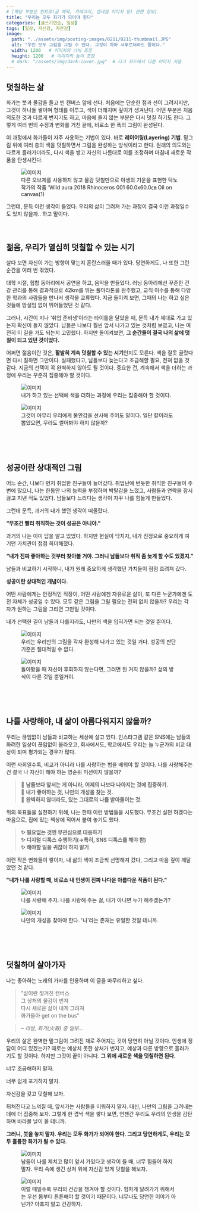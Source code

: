 ```yaml
---
# [해당 부분은 인트로(글 제목, 카테고리, 썸네일 이미지 등) 관련 정보]
title: "우리는 모두 화가가 되어야 한다"
categories: [글쓰기연습, 일상]
tags: [일상, 자신감, 자존감]
image:
  path: "../assets/img/posting-images/0211/0211-thumbnail.JPG"
  alt: "우린 모두 그림을 그릴 수 있다. 그것이 차마 서투르더라도 말이다."
  width: 1200   # 이미지의 너비 조정
  height: 1200   # 이미지의 높이 조정
  # dark: "/assets/img/dark-cover.jpg"  # 다크 모드에서 다른 이미지 사용
---
```


## **덧칠하는 삶**

화가는 붓과 물감을 들고 빈 캔버스 앞에 선다. 처음에는 단순한 점과 선이 그려지지만, 그것이 하나둘 쌓이며 형태를 이루고, 색이 더해지며 깊이가 생겨난다. 어떤 부분은 처음 의도한 것과 다르게 번지기도 하고, 마음에 들지 않는 부분은 다시 덧칠 하기도 한다. 그렇게 여러 번의 수정과 변화를 거친 끝에, 비로소 한 폭의 그림이 완성된다.

이 과정에서 화가들이 자주 사용하는 기법이 있다. 바로 **레이어링(Layering) 기법**. 밑그림 위에 여러 층의 색을 덧칠하면서 그림을 완성하는 방식이라고 한다. 원래의 의도와는 다르게 흘러가더라도, 다시 색을 쌓고 자신의 나름대로 이를 조정하며 마침내 새로운 작품을 탄생시킨다.

<figure>
  <img src="../assets/img/posting-images/0211/0211_img1.jpg" alt="이미지">
  <figcaption>다른 오브제를 사용하지 않고 물감 덧칠만으로 야생의 기운을 표현한 탁노 작가의 작품 ‘Wild aura 2018 Rhinoceros 001 60.0x60.0㎝ Oil on canvas(1)</figcaption>
</figure>

그런데, 문득 이런 생각이 들었다. 우리의 삶이 그려져 가는 과정이 결국 이런 과정일수도 있지 않을까.. 하고 말이다.
<br><br><br>

## **젊음, 우리가 열심히 덧칠할 수 있는 시기**

살다 보면 자신이 가는 방향이 맞는지 혼란스러울 때가 있다. 당연하게도, 나 또한 그런 순간을 여러 번 겪었다.

대학 시절, 힙합 동아리에서 공연을 하고, 음악을 만들었다. 러닝 동아리에선 꾸준한 건강 관리를 통해 결과적으로 42km를 뛰는 풀마라톤을 완주했고, 교직 이수를 통해 다양한 학과의 사람들을 만나서 생각을 교류했다. 지금 돌이켜 보면, 그때의 나는 하고 싶은 것들에 망설임 없이 뛰어들었던 것 같다.

그러나, 시간이 지나 ‘취업 준비생’이라는 타이틀을 달았을 때, 문득 내가 제대로 가고 있는지 확신이 들지 않았다. 남들은 나보다 훨씬 앞서 나가고 있는 것처럼 보였고, 나는 여전히 이 길을 가도 되는지 고민했다. 하지만 돌이켜보면, **그 순간들이 결국 나의 삶에 덧칠이 되고 있던 것이었다.**

어쩌면 젊음이란 것은, **활발히 계속 덧칠할 수 있는 시기**인지도 모른다. 색을 잘못 골랐다면 다시 칠하면 그만이다. 실패했다고, 남들보다 늦는다고 조급해할 필요, 전혀 없을 것 같다. 지금의 선택이 꼭 완벽하지 않아도 될 것이다. 중요한 건, 계속해서 색을 더하는 과정에 우리는 꾸준히 집중해야 할 것이다.

<div class="image-container">
  <figure>
    <img src="../assets/img/posting-images/0211/0211_img2.JPG" alt="이미지">
    <figcaption>내가 하고 있는 선택에 색을 더하는 과정에 우리는 집중해야 할 것이다.</figcaption>
  </figure>
  <figure>
    <img src="../assets/img/posting-images/0211/0211_img3.JPG" alt="이미지">
    <figcaption>그것이 아무리 우리에게 불안감을 선사해 주어도 말이다. 일단 칼이라도 뽑았으면, 무라도 썰어봐야 하지 않을까?</figcaption>
  </figure>
</div>

<br><br><br>

## **성공이란 상대적인 그림**

어느 순간, 나보다 먼저 취업한 친구들이 늘어갔다. 취업난에 번듯한 취직한 친구들이 주변에 많으니, 나는 한동안 나의 능력을 부정하며 박탈감을 느꼈고, 사람들과 연락을 잠시 끊고 지낸 적도 있었다. 남들보다 느리다는 생각이 자꾸 나를 힘들게 만들었다.

그런데 문득, 과거의 내가 했던 생각이 떠올랐다.

**“무조건 빨리 취직하는 것이 성공은 아니야.”**

과거의 나는 이미 답을 알고 있었다. 하지만 현실이 닥치자, 내가 진정으로 중요하게 여기던 가치관이 점점 희미해졌다.

**“내가 진짜 좋아하는 것부터 찾아볼 거야. 그러니 남들보다 취직 좀 늦게 할 수도 있겠지.”**

남들과 비교하기 시작하니, 내가 원래 중요하게 생각했던 가치들이 점점 흐려져 갔다.

**성공이란 상대적인 개념이다.**

어떤 사람에게는 안정적인 직장이, 어떤 사람에겐 자유로운 삶이, 또 다른 누군가에겐 도전 자체가 성공일 수 있다. 모두 같은 그림을 그릴 필요는 전혀 없지 않을까? 우리는 각자가 원하는 그림을 그리면 그만일 것이다.

내가 선택한 길이 남들과 다를지라도, 나만의 색을 입혀가면 되는 것일 뿐이다.

<div class="image-container">
  <figure>
    <img src="../assets/img/posting-images/0211/0211_img4.jpeg" alt="이미지">
    <figcaption>우리는 우리만의 그림을 각자 완성해 나가고 있는 것일 거다. 성공의 판단 기준은 절대적일 수 없다.</figcaption>
  </figure>
  <figure>
    <img src="../assets/img/posting-images/0211/0211_img5.JPG" alt="이미지">
    <figcaption>돌아봤을 때 자신이 후회하지 않는다면, 그러면 된 거지 않을까? 삶의 방식이 다른 것일 뿐일거야.</figcaption>
  </figure>
</div>
<br><br><br>

## **나를 사랑해야, 내 삶이 아름다워지지 않을까?**

우리는 끊임없이 남들과 비교하는 세상에 살고 있다. 인스타그램 같은 SNS에는 남들의 화려한 일상이 끊임없이 올라오고, 회사에서도, 학교에서도 우리는 늘 누군가의 비교 대상이 되며 평가되는 경우가 많다.

이런 사회일수록, 비교가 아니라 나를 사랑하는 법을 배워야 할 것이다. 나를 사랑해주는 건 결국 나 자신이 해야 하는 영순위 미션이지 않을까?

> 📌 **남들보다 앞서는 게 아니라, 어제의 나보다 나아지는 것에 집중하기.**<br>
> 📌 **내가 좋아하는 것, 나만의 개성을 찾는 것.** <br>
> 📌 **완벽하지 않더라도, 있는 그대로의 나를 받아들이는 것.**

위의 목표들을 실천하기 위해, 나는 한때 이런 방법들을 시도했다. 무조건 실천 하겠다는 마음으로, 집에 있는 책상에 적어서 붙여 놓기도 했다.

> **✨ 필요없는 것엔 무관심으로 대응하기**<br>
> **✨ 디지털 디톡스 수행하기(→특히, SNS 디톡스를 해야 함)**<br>
> **✨ 해야할 일을 귀찮아 하지 말기**

이런 작은 변화들이 쌓이자, 내 삶의 색이 조금씩 선명해져 갔다, 그리고 마음 깊이 깨달았던 것 같다.

**"내가 나를 사랑할 때, 비로소 내 인생이 진짜 나다운 아름다운 작품이 된다."**

<div class="image-container">
  <figure>
    <img src="../assets/img/posting-images/0211/0211_img6.JPG" alt="이미지">
    <figcaption>나를 사랑해 주자. 나를 사랑해 주는 걸, 내가 아니면 누가 해주겠는가?</figcaption>
  </figure>
  <figure>
    <img src="../assets/img/posting-images/0211/0211_img7.JPG" alt="이미지">
    <figcaption>나만의 개성을 찾아야 한다. '나'라는 존재는 유일한 것일 테니까.</figcaption>
  </figure>
</div>
<br><br><br>

## **덧칠하며 살아가자**

나는 좋아하는 노래의 가사를 인용하며 이 글을 마무리하고 싶다.

>"삶이란 찢겨진 캔버스 <br>
>그 상처의 물감이 번져 <br>
>다시 새로운 삶이 내게 그려져 <br>
>화가들아 get on the bus" 

> – *리쌍, 화가(火哥) 중 일부...*

우리의 삶은 완벽한 밑그림이 그려진 채로 주어지는 것이 당연히 아닐 것이다. 인생에 정답이 어디 있겠는가? 때로는 예상치 못한 상처가 번지고, 예상과 다른 방향으로 흘러가기도 할 것이다. 하지만 그것이 끝이 아니다. **그 위에 새로운 색을 덧칠하면 된다.**

너무 조급해하지 말자.

너무 쉽게 포기하지 말자.

자신감을 갖고 덧칠해 보자.

뒤처진다고 느껴질 때, 앞서가는 사람들을 미워하지 말자. 대신, 나만의 그림을 그려내는 데에 더 집중해 보자. 그렇게 한 겹씩 색을 쌓다 보면, 언젠간 우리도 우리의 인생을 감탄하며 바라볼 날이 올 테니까.

**그러니, 붓을 놓지 말자. 우리는 모두 화가가 되어야 한다. 그리고 당연하게도, 우리는 모두 훌륭한 화가가 될 수 있다.**
<div class="image-container">
  <figure>
    <img src="../assets/img/posting-images/0211/0211_img8.JPG" alt="이미지">
    <figcaption>남들이 나를 제치고 많이 앞서 가있다고 생각이 들 때, 너무 힘들어 하지 말자. 우리 속에 생긴 상처 위에 자신감 있게 덧칠을 해보자.</figcaption>
  </figure>
  <figure>
    <img src="../assets/img/posting-images/0211/0211_img9.JPG" alt="이미지">
    <figcaption>이럴 때일수록 우리의 건강을 챙겨야 할 것이다. 힘차게 달려가기 위해서는 우선 몸부터 튼튼해야 할 것이기 때문이다. 너무나도 당연한 이야기 아닌가? 아프지 말고 건강하자.</figcaption>
  </figure>
</div>
<br><br><br>